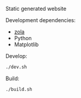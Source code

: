 Static generated website

Development dependencies:

- [zola](https://www.getzola.org/)
- Python
- Matplotlib

Develop:

```sh
./dev.sh
```

Build:

```sh
./build.sh
```
